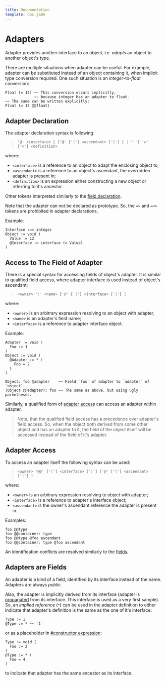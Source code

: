 ```yaml
---
title: Documentation
template: doc.jade
---
```


Adapters
========
<!--
Copyright (C) 2010-2013 Ruslan Lopatin.
Permission is granted to copy, distribute and/or modify this document
under the terms of the GNU Free Documentation License, Version 1.3
or any later version published by the Free Software Foundation;
with no Invariant Sections, no Front-Cover Texts, and no Back-Cover Texts.
A copy of the license is included in the section entitled "GNU
Free Documentation License".
-->

Adapter provides another interface to an object, i.e. _adapts_ an object to
another object's type.

There are multiple situations when adapter can be useful. For example, adapter
can be substituted instead of an object containing it, when implicit type
conversion required. One such situation is an _integer_-to-_float_ conversion:
```o42a
Float (= 12) ~~ This conversion occurs implicitly,
             ~~ because integer has an adapter to float.
~~ The same can be written explicitly:
Float (= 12 @@float)
```


Adapter Declaration
-------------------

The adapter declaration syntax is following:

> `'@' <interface> [ ['@' ['('] <ascendant> [')'] ] | ':'] '=' ['<'] <definition>`

where:

* `<interface>` is a reference to an object to adapt the enclosing object to;
* `<ascendant>` is a reference to an object's ascendant, the overridden adapter
  is present in;
* `<definition>` is an expression either constructing a new object or referring
  to it's ancestor.

Other tokens interpreted similarly to the
[field declaration](fields.html#field_declaration).

Note that the adapter can not be declared as prototype. So, the `=>` and `=<>`
tokens are prohibited in adapter declarations.

Example:
```o42a
Interface :=> integer
Object := void (
  Value := 12
  @Interface := interface (= Value)
)
```


Access to The Field of Adapter
------------------------------

There is a special syntax for accessing fields of object's adapter. It is
similar to qualified field access, where adapter interface is used instead of
object's ascendant:

> `<owner> ':' <name> ['@' ['('] <interface> [')'] ]`

where:

* `<owner>` is an arbitrary expression resolving to an object with adapter;
* `<name>` is an adapter's field name;
* `<interface>` is a reference to adapter interface object.

Example:
```o42a
Adapter := void (
  Foo := 1
)
Object := void (
  @Adapter := * (
    Foo = 2
  )
)

Object: foo @adapter    ~~ Field `foo` of adapter to `adapter` of `object`.
(Object @@adapter): foo ~~ The same as above, but using ugly parentheses.
```

Similarly, a qualified form of [adapter access](#adapter_access) can access an
adapter within adapter.

> Note, that the qualified field access has a precedence over adapter's field
> access. So, when the object both derived from some other object and has an
> adapter to it, the field of the object itself will be accessed instead of the
> field of it's adapter.


Adapter Access
--------------

To access an adapter itself the following syntax can be used:

> `<owner> '@@' ['('] <interface> [')'] ['@' ['('] <ascendant> [')'] ]`

where:

* `<owner>` is an arbitrary expression resolving to object with adapter;
* `<interface>` is a reference to adapter's interface object;
* `<ascendant>` is the owner's ascendant reference the adapter is present in.

Examples:
```o42a
foo @@type
foo @@container: type
foo @@type @foo ascendant
foo @@container: type @foo ascendant
```

An identification conflicts are resolved similarly to the
[fields](fields.html#naming_conflicts_resolution).


Adapters are Fields
-------------------

An adapter is a kind of a field, identified by its interface instead of the
name. Adapters are always _public_.

Also, the adapter is implicitly derived from its interface (adapter is
[propagated](samples.html) from its interface. This interface is used as a very
first sample). So, an _implied reference_ (`*`) can be used in the adapter
definition to either indicate that adapter's definition is the same as the one
of it's interface:
```o42a
Type := 1
@Type := * ~~ `1`
```

or as a placeholder in
[#constructor expression](creation.html#constructor_expression):
```o42a
Type := void (
  Foo := 2
)
@Type := * (
  Foo = 4
)
```

to indicate that adapter has the same ancestor as its interface.
